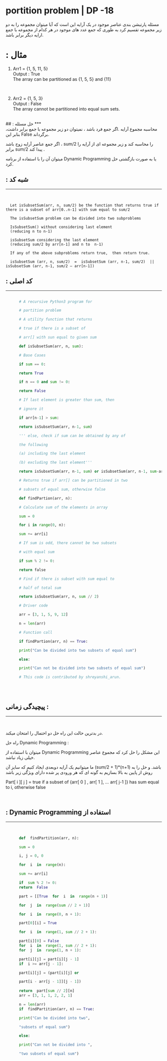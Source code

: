 # portition problem | DP -18


مسئله پارتیشن بندی عناصر موجود در یک آرایه این است که آیا می­توان مجموعه را به دو زیر مجموعه تقسیم کرد به طوری که جمع عدد های موجود در هر کدام از مجموعه با جمع ارایه دیگر برابر باشد.

# : مثال


1. Arr1 = {1, 5, 11, 5}
<br>Output : True
<br>The array can be partitioned as {1, 5, 5} and {11}

</br>

2. Arr2 = {1, 5, 3}<br>
Output : False
<br>The array cannot be partitioned into equal sum sets.
</br>
## : حل مسئله  
***
</br>
 محاسبه مجموع آرایه .اگر جمع فرد باشد ، نمی­توان دو زیر مجموعه با جمع برابر داشت، بنابر این False برگرداند.

اگر جمع عناصر آرایه زوج باشد ، sum/2 را محاسبه کند و زیر مجموعه ای از آرایه را برابر sum/2 پیدا کند .

می­توان آن را با استفاده از برنامه Dynamic Programming یا به صورت بازگشتی حل کرد.

## : شبه کد
***
</br>

      Let isSubsetSum(arr, n, sum/2) be the function that returns true if there is a subset of arr[0..n-1] with sum equal to sum/2

      The isSubsetSum problem can be divided into two subproblems

      IsSubsetSum() without considering last element  
      (reducing n to n-1)

      isSubsetSum considering the last element  
      (reducing sum/2 by arr[n-1] and n to  n-1)

      If any of the above subproblems return true,  then return true.

      isSubsetSum (arr, n, sum/2)  =  isSubsetSum (arr, n-1, sum/2)  ||  isSubsetSum (arr, n-1, sum/2 – arr[n-1])


## : کد اصلی
***
```python

      # A recursive Python3 program for

      # partition problem

      # A utility function that returns

      # true if there is a subset of

      # arr[] with sun equal to given sum

      def isSubsetSum(arr, n, sum):

      # Base Cases

      if sum == 0:

      return True

      if n == 0 and sum != 0:

      return False

      # If last element is greater than sum, then

      # ignore it

      if arr[n-1] > sum:

      return isSubsetSum(arr, n-1, sum)

      ''' else, check if sum can be obtained by any of

      the following

      (a) including the last element

      (b) excluding the last element'''

      return isSubsetSum(arr, n-1, sum) or isSubsetSum(arr, n-1, sum-arr[n-1])

      # Returns true if arr[] can be partitioned in two

      # subsets of equal sum, otherwise false

      def findPartion(arr, n):

      # Calculate sum of the elements in array

      sum = 0

      for i in range(0, n):

      sum += arr[i]

      # If sum is odd, there cannot be two subsets

      # with equal sum

      if sum % 2 != 0:

      return false

      # Find if there is subset with sum equal to

      # half of total sum

      return isSubsetSum(arr, n, sum // 2)

      # Driver code

      arr = [3, 1, 5, 9, 12]

      n = len(arr)

      # Function call

      if findPartion(arr, n) == True:

      print("Can be divided into two subsets of equal sum")

      else:

      print("Can not be divided into two subsets of equal sum")

      # This code is contributed by shreyanshi_arun.
            
```
<br>


## پیچیدگی زمانی : 
***
</br>

در بدترین حالت این راه حل دو احتمال را امتحان میکند.

راه حل Dynamic Programming :

میتوان با استفاده از Dynamic Programming این مشکل را حل کرد که مجموع عناصر خیلی زیاد نباشد.

ما میتوانیم یک آرایه دوبعدی ایجاد کنیم که سایز آن (sum/2 + 1)*(n+1) باشد.
و حل را به روش از پایین به بالا بسازیم به گونه ای که هر ورودی پر شده دارای ویژگی زیر باشد

Part[ i ][ j ] = true if  a  subset of {arr[ 0 ] , arr[ 1 ],  … arr[ j-1 ]} has sum equal to i,  otherwise false

<br>

## : Dynamic Programming استفاده از 
***
<br>

```python
      def  findPartition(arr, n):

      sum = 0

      i, j = 0, 0      

      for  i  in  range(n):

      sum += arr[i]    

      if  sum % 2 != 0:
      return  False     

      part = [[True  for  i  in  range(n + 1)]

      for  j  in  range(sum // 2 + 1)]     

      for  i  in  range(0, n + 1):

      part[0][i] = True     

      for  i  in  range(1, sum // 2 + 1):

      part[i][0] = False
      for  i  in  range(1, sum // 2 + 1):
      for  j  in  range(1, n + 1):

      part[i][j] = part[i][j - 1]
      if  i >= arr[j - 1]:

      part[i][j] = (part[i][j] or

      part[i - arr[j - 1]][j - 1])
      
      return  part[sum // 2][n]
      arr = [3, 1, 1, 2, 2, 1]

      n = len(arr)
      if  findPartition(arr, n) == True:

      print("Can be divided into two",

      "subsets of equal sum")

      else:

      print("Can not be divided into ",

      "two subsets of equal sum")
```

